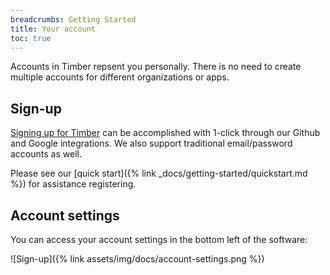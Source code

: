 ```yaml
---
breadcrumbs: Getting Started
title: Your account
toc: true
---
```


Accounts in Timber repsent you personally. There is no need to create multiple accounts
for different organizations or apps.


## Sign-up

[Signing up for Timber](https://app.timber.io) can be accomplished with 1-click through our
Github and Google integrations. We also support traditional email/password accounts as well.

Please see our [quick start]({% link _docs/getting-started/quickstart.md %}) for assistance
registering.


## Account settings

You can access your account settings in the bottom left of the software:


![Sign-up]({% link assets/img/docs/account-settings.png %})
